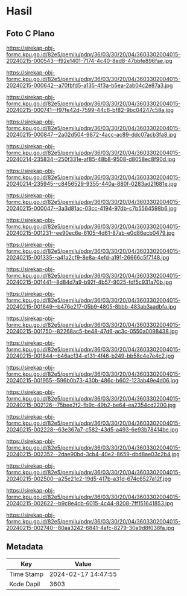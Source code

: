 # Hasil

## Foto C Plano

https://sirekap-obj-formc.kpu.go.id/82e5/pemilu/pdpr/36/03/30/20/04/3603302004015-20240215-000543--f92e1401-7174-4c40-8ed8-47bbfe896fae.jpg

https://sirekap-obj-formc.kpu.go.id/82e5/pemilu/pdpr/36/03/30/20/04/3603302004015-20240215-000642--a70fbfd5-a135-4f3a-b5ea-2ab04c2e87a3.jpg

https://sirekap-obj-formc.kpu.go.id/82e5/pemilu/pdpr/36/03/30/20/04/3603302004015-20240215-000741--f97fe42d-7599-44c6-bf82-9bc04247c58a.jpg

https://sirekap-obj-formc.kpu.go.id/82e5/pemilu/pdpr/36/03/30/20/04/3603302004015-20240215-000847--2a02d504-9872-4acc-ac89-ddc07acb3fa8.jpg

https://sirekap-obj-formc.kpu.go.id/82e5/pemilu/pdpr/36/03/30/20/04/3603302004015-20240214-235834--250f331e-af85-48b8-9508-d8058ec8f90d.jpg

https://sirekap-obj-formc.kpu.go.id/82e5/pemilu/pdpr/36/03/30/20/04/3603302004015-20240214-235945--c8456529-9355-440a-880f-0283ad21681e.jpg

https://sirekap-obj-formc.kpu.go.id/82e5/pemilu/pdpr/36/03/30/20/04/3603302004015-20240215-000047--3a3d81ac-03cc-4194-97db-c7b5564598b6.jpg

https://sirekap-obj-formc.kpu.go.id/82e5/pemilu/pdpr/36/03/30/20/04/3603302004015-20240215-001231--ee90ec6e-6105-4d61-87ab-e0d86ecb0479.jpg

https://sirekap-obj-formc.kpu.go.id/82e5/pemilu/pdpr/36/03/30/20/04/3603302004015-20240215-001335--a41a2cf9-8e8a-4efd-a191-26666c5f7148.jpg

https://sirekap-obj-formc.kpu.go.id/82e5/pemilu/pdpr/36/03/30/20/04/3603302004015-20240215-001441--8d84d7a9-b92f-4b57-9025-fdf5c931a70b.jpg

https://sirekap-obj-formc.kpu.go.id/82e5/pemilu/pdpr/36/03/30/20/04/3603302004015-20240215-001649--b476e217-05b9-4805-8bbb-483ab3aadbfa.jpg

https://sirekap-obj-formc.kpu.go.id/82e5/pemilu/pdpr/36/03/30/20/04/3603302004015-20240215-001750--82268ac5-be48-47d6-ac3c-0550a0098438.jpg

https://sirekap-obj-formc.kpu.go.id/82e5/pemilu/pdpr/36/03/30/20/04/3603302004015-20240215-001844--b46acf34-e131-4f46-b249-bb58c4e7e4c2.jpg

https://sirekap-obj-formc.kpu.go.id/82e5/pemilu/pdpr/36/03/30/20/04/3603302004015-20240215-001955--596b0b73-430b-486c-b602-123ab49e4d06.jpg

https://sirekap-obj-formc.kpu.go.id/82e5/pemilu/pdpr/36/03/30/20/04/3603302004015-20240215-002126--75bee2f2-fb9c-49b2-be64-ea2354cd2200.jpg

https://sirekap-obj-formc.kpu.go.id/82e5/pemilu/pdpr/36/03/30/20/04/3603302004015-20240215-002228--63e367a7-c582-43d5-a493-6e93b78414be.jpg

https://sirekap-obj-formc.kpu.go.id/82e5/pemilu/pdpr/36/03/30/20/04/3603302004015-20240215-002352--2dae90bd-3cb4-40e2-8659-dbd8ae03c2b4.jpg

https://sirekap-obj-formc.kpu.go.id/82e5/pemilu/pdpr/36/03/30/20/04/3603302004015-20240215-002500--a25e21e2-19d5-417b-a31d-674c6527a12f.jpg

https://sirekap-obj-formc.kpu.go.id/82e5/pemilu/pdpr/36/03/30/20/04/3603302004015-20240215-002622--b9c8e4cb-6015-4c44-8208-7ff151641853.jpg

https://sirekap-obj-formc.kpu.go.id/82e5/pemilu/pdpr/36/03/30/20/04/3603302004015-20240215-002740--80aa3242-6841-4afc-8279-30a9d8f038fa.jpg


## Metadata

| Key        | Value               |
| ---------- | ------------------- |
| Time Stamp | 2024-02-17 14:47:55 |
| Kode Dapil | 3603                |




